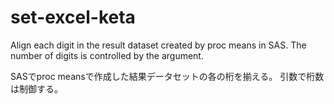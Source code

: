 # set-excel-keta

Align each digit in the result dataset created by proc means in SAS.
The number of digits is controlled by the argument.



SASでproc meansで作成した結果データセットの各の桁を揃える。
引数で桁数は制御する。

